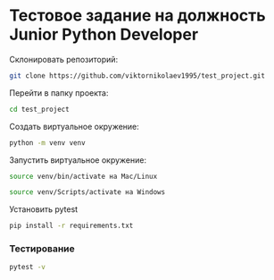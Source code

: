 # Тестовое задание на должность Junior Python Developer

Склонировать репозиторий: 
```bash
git clone https://github.com/viktornikolaev1995/test_project.git
```

Перейти в папку проекта: 
```bash
cd test_project
```

Создать виртуальное окружение:
```bash
python -m venv venv
```

Запустить виртуальное окружение:
```bash
source venv/bin/activate на Mac/Linux
```

```bash
source venv/Scripts/activate на Windows
```

Установить pytest

```bash
pip install -r requirements.txt
```

### Тестирование

```bash
pytest -v
```
